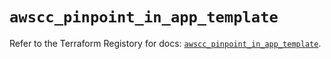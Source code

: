 # `awscc_pinpoint_in_app_template`

Refer to the Terraform Registory for docs: [`awscc_pinpoint_in_app_template`](https://registry.terraform.io/providers/hashicorp/awscc/0.70.0/docs/resources/pinpoint_in_app_template).
